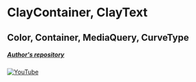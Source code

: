 # ClayContainer, ClayText
## Color, Container, MediaQuery, CurveType
##### [Author's repository](https://github.com/TheTechDesigner/ClayContainer)

[![YouTube](https://img.youtube.com/vi/KdVew_RpFFg/0.jpg)](https://youtu.be/KdVew_RpFFg "ClayContainer, ClayText | Color, Container, MediaQuery, CurveType")